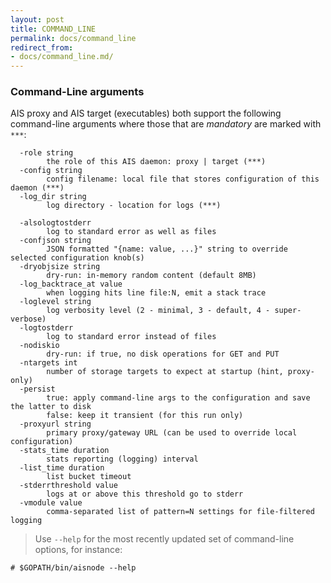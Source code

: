 ```yaml
---
layout: post
title: COMMAND_LINE
permalink: docs/command_line
redirect_from:
- docs/command_line.md/
---
```


### Command-Line arguments

AIS proxy and AIS target (executables) both support the following command-line arguments where those that are *mandatory* are marked with `***`:

```shell
  -role string
        the role of this AIS daemon: proxy | target (***)
  -config string
        config filename: local file that stores configuration of this daemon (***)
  -log_dir string
        log directory - location for logs (***)

  -alsologtostderr
        log to standard error as well as files
  -confjson string
        JSON formatted "{name: value, ...}" string to override selected configuration knob(s)
  -dryobjsize string
        dry-run: in-memory random content (default 8MB)
  -log_backtrace_at value
        when logging hits line file:N, emit a stack trace
  -loglevel string
        log verbosity level (2 - minimal, 3 - default, 4 - super-verbose)
  -logtostderr
        log to standard error instead of files
  -nodiskio
        dry-run: if true, no disk operations for GET and PUT
  -ntargets int
        number of storage targets to expect at startup (hint, proxy-only)
  -persist
        true: apply command-line args to the configuration and save the latter to disk
        false: keep it transient (for this run only)
  -proxyurl string
        primary proxy/gateway URL (can be used to override local configuration)
  -stats_time duration
        stats reporting (logging) interval
  -list_time duration
        list bucket timeout
  -stderrthreshold value
        logs at or above this threshold go to stderr
  -vmodule value
        comma-separated list of pattern=N settings for file-filtered logging
```

> Use `--help` for the most recently updated set of command-line options, for instance:

```shell
# $GOPATH/bin/aisnode --help
```
